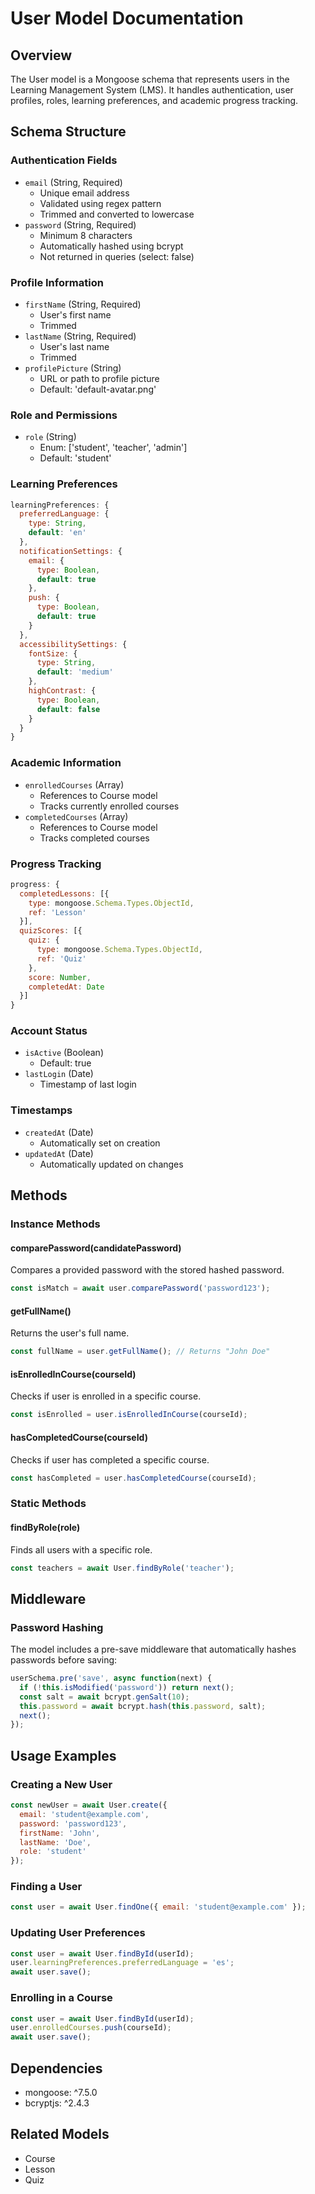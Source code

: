 # User Model Documentation

## Overview
The User model is a Mongoose schema that represents users in the Learning Management System (LMS). It handles authentication, user profiles, roles, learning preferences, and academic progress tracking.

## Schema Structure

### Authentication Fields
- `email` (String, Required)
  - Unique email address
  - Validated using regex pattern
  - Trimmed and converted to lowercase
- `password` (String, Required)
  - Minimum 8 characters
  - Automatically hashed using bcrypt
  - Not returned in queries (select: false)

### Profile Information
- `firstName` (String, Required)
  - User's first name
  - Trimmed
- `lastName` (String, Required)
  - User's last name
  - Trimmed
- `profilePicture` (String)
  - URL or path to profile picture
  - Default: 'default-avatar.png'

### Role and Permissions
- `role` (String)
  - Enum: ['student', 'teacher', 'admin']
  - Default: 'student'

### Learning Preferences
```javascript
learningPreferences: {
  preferredLanguage: {
    type: String,
    default: 'en'
  },
  notificationSettings: {
    email: {
      type: Boolean,
      default: true
    },
    push: {
      type: Boolean,
      default: true
    }
  },
  accessibilitySettings: {
    fontSize: {
      type: String,
      default: 'medium'
    },
    highContrast: {
      type: Boolean,
      default: false
    }
  }
}
```

### Academic Information
- `enrolledCourses` (Array)
  - References to Course model
  - Tracks currently enrolled courses
- `completedCourses` (Array)
  - References to Course model
  - Tracks completed courses

### Progress Tracking
```javascript
progress: {
  completedLessons: [{
    type: mongoose.Schema.Types.ObjectId,
    ref: 'Lesson'
  }],
  quizScores: [{
    quiz: {
      type: mongoose.Schema.Types.ObjectId,
      ref: 'Quiz'
    },
    score: Number,
    completedAt: Date
  }]
}
```

### Account Status
- `isActive` (Boolean)
  - Default: true
- `lastLogin` (Date)
  - Timestamp of last login

### Timestamps
- `createdAt` (Date)
  - Automatically set on creation
- `updatedAt` (Date)
  - Automatically updated on changes

## Methods

### Instance Methods

#### comparePassword(candidatePassword)
Compares a provided password with the stored hashed password.
```javascript
const isMatch = await user.comparePassword('password123');
```

#### getFullName()
Returns the user's full name.
```javascript
const fullName = user.getFullName(); // Returns "John Doe"
```

#### isEnrolledInCourse(courseId)
Checks if user is enrolled in a specific course.
```javascript
const isEnrolled = user.isEnrolledInCourse(courseId);
```

#### hasCompletedCourse(courseId)
Checks if user has completed a specific course.
```javascript
const hasCompleted = user.hasCompletedCourse(courseId);
```

### Static Methods

#### findByRole(role)
Finds all users with a specific role.
```javascript
const teachers = await User.findByRole('teacher');
```

## Middleware

### Password Hashing
The model includes a pre-save middleware that automatically hashes passwords before saving:
```javascript
userSchema.pre('save', async function(next) {
  if (!this.isModified('password')) return next();
  const salt = await bcrypt.genSalt(10);
  this.password = await bcrypt.hash(this.password, salt);
  next();
});
```

## Usage Examples

### Creating a New User
```javascript
const newUser = await User.create({
  email: 'student@example.com',
  password: 'password123',
  firstName: 'John',
  lastName: 'Doe',
  role: 'student'
});
```

### Finding a User
```javascript
const user = await User.findOne({ email: 'student@example.com' });
```

### Updating User Preferences
```javascript
const user = await User.findById(userId);
user.learningPreferences.preferredLanguage = 'es';
await user.save();
```

### Enrolling in a Course
```javascript
const user = await User.findById(userId);
user.enrolledCourses.push(courseId);
await user.save();
```

## Dependencies
- mongoose: ^7.5.0
- bcryptjs: ^2.4.3

## Related Models
- Course
- Lesson
- Quiz 